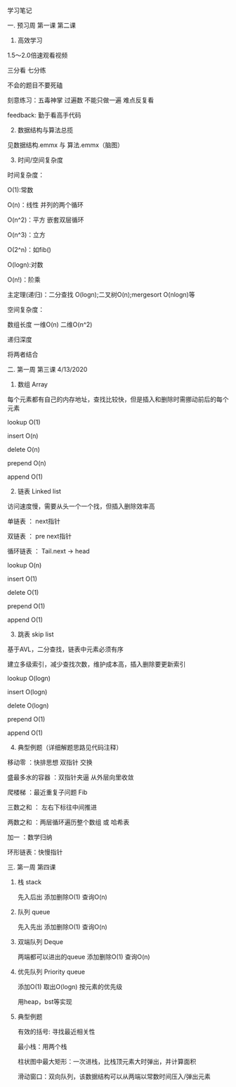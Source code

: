 学习笔记    

一. 预习周 第一课 第二课    

1. 高效学习  

  1.5～2.0倍速观看视频   

  三分看 七分练    

  不会的题目不要死磕   

  刻意练习：五毒神掌 过遍数 不能只做一遍 难点反复看   

  feedback: 勤于看高手代码    

  

2. 数据结构与算法总揽  

  见数据结构.emmx 与 算法.emmx（脑图）    

  

3. 时间/空间复杂度   

  时间复杂度：   

  O(1):常数   

  O(n)：线性 并列的两个循环   

  O(n^2)：平方 嵌套双层循环  

  O(n^3)：立方   

  O(2^n)：如fib()   

  O(logn):对数   

  O(n!)：阶乘  

  主定理(递归)：二分查找 O(logn);二叉树O(n);mergesort O(nlogn)等

  

  空间复杂度：  

  数组长度 一维O(n) 二维O(n^2)   

  递归深度   

  将两者结合   

  

二. 第一周 第三课 4/13/2020    

1. 数组 Array    

  每个元素都有自己的内存地址，查找比较快，但是插入和删除时需挪动前后的每个元素  

  lookup O(1)   

  insert O(n)   

  delete O(n)   

  prepend O(n)   

  append O(1)    

  

2. 链表 Linked list    

  访问速度慢，需要从头一个一个找，但插入删除效率高   

  单链表 ： next指针   

  双链表 ： pre next指针   

  循环链表 ： Tail.next -> head  

  lookup O(n)   

  insert O(1)   

  delete O(1)  

  prepend O(1)      

  append O(1)    

  

3. 跳表 skip list   

  基于AVL，二分查找，链表中元素必须有序   

  建立多级索引，减少查找次数，维护成本高，插入删除要更新索引   

  lookup O(logn)   

  insert O(logn)   

  delete O(logn)   

  prepend O(1)   

  append O(1)     

  

4. 典型例题（详细解题思路见代码注释）    

  移动零 ：快排思想 双指针 交换   

  盛最多水的容器 ：双指针夹逼 从外层向里收敛   

  爬楼梯 ：最近重复子问题 Fib    

  三数之和 ： 左右下标往中间推进   

  两数之和 ：两层循环遍历整个数组 或 哈希表   

  加一 ：数学归纳   

  环形链表：快慢指针      

  

三. 第一周 第四课     

1. 栈 stack     

   先入后出 添加删除O(1) 查询O(n)    

2. 队列 queue    

   先入先出 添加删除O(1) 查询O(n)   

3. 双端队列 Deque    

   两端都可以进出的queue 添加删除O(1) 查询O(n)    

4. 优先队列 Priority queue

   添加O(1) 取出O(logn)  按元素的优先级     

   用heap，bst等实现    

5. 典型例题

   有效的括号: 寻找最近相关性     

   最小栈：用两个栈

   柱状图中最大矩形：一次进栈，比栈顶元素大时弹出，并计算面积

   滑动窗口：双向队列，该数据结构可以从两端以常数时间压入/弹出元素   

   

   

   

   

   





